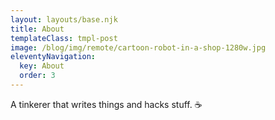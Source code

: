 ```yaml
---
layout: layouts/base.njk
title: About
templateClass: tmpl-post
image: /blog/img/remote/cartoon-robot-in-a-shop-1280w.jpg
eleventyNavigation:
  key: About
  order: 3
---
```


A tinkerer that writes things and hacks stuff. ☕  
